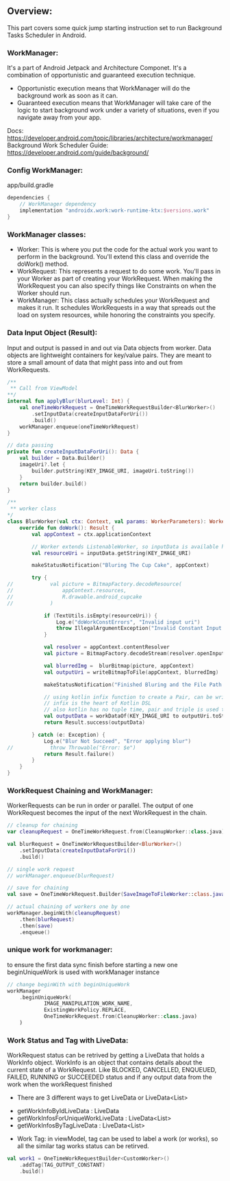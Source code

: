 ## Overview:
This part covers some quick jump starting instruction set to run Background Tasks Scheduler in Android.

### WorkManager:
It's a part of Android Jetpack and Architecture Componet. It's a combination of opportunistic and guaranteed execution technique. 
- Opportunistic execution means that WorkManager will do the background work as soon as it can. 
- Guaranteed execution means that WorkManager will take care of the logic to start background work under a variety of situations, even if you navigate away from your app.

Docs: https://developer.android.com/topic/libraries/architecture/workmanager/
Background Work Scheduler Guide: https://developer.android.com/guide/background/

### Config WorkManager:
app/build.gradle
```kotlin
dependencies {
    // WorkManager dependency
    implementation "androidx.work:work-runtime-ktx:$versions.work"
}
```
### WorkManager classes:
- Worker: This is where you put the code for the actual work you want to perform in the background. You'll extend this class and override the doWork() method.
- WorkRequest: This represents a request to do some work. You'll pass in your Worker as part of creating your WorkRequest. When making the WorkRequest you can also specify things like Constraints on when the Worker should run.
- WorkManager: This class actually schedules your WorkRequest and makes it run. It schedules WorkRequests in a way that spreads out the load on system resources, while honoring the constraints you specify.


### Data Input Object (Result):
Input and output is passed in and out via Data objects from worker. Data objects are lightweight containers for key/value pairs. They are meant to store a small amount of data that might pass into and out from WorkRequests.
```kotlin
/**
 ** Call from ViewModel
**/
internal fun applyBlur(blurLevel: Int) {
    val oneTimeWorkRequest = OneTimeWorkRequestBuilder<BlurWorker>()
        .setInputData(createInputDataForUri())
        .build()
    workManager.enqueue(oneTimeWorkRequest)
}

// data passing
private fun createInputDataForUri(): Data {
    val builder = Data.Builder()
    imageUri?.let {
        builder.putString(KEY_IMAGE_URI, imageUri.toString())
    }
    return builder.build()
}

/**
 ** worker class
*/
class BlurWorker(val ctx: Context, val params: WorkerParameters): Worker(ctx, params) {
    override fun doWork(): Result {
        val appContext = ctx.applicationContext

        // Worker extends ListenableWorker, so inputData is available here
        val resourceUri = inputData.getString(KEY_IMAGE_URI)

        makeStatusNotification("Bluring The Cup Cake", appContext)

        try {
//            val picture = BitmapFactory.decodeResource(
//                appContext.resources,
//                R.drawable.android_cupcake
//            )

            if (TextUtils.isEmpty(resourceUri)) {
                Log.e("doWorkConstErrors", "Invalid input uri")
                throw IllegalArgumentException("Invalid Constant Input URI")
            }

            val resolver = appContext.contentResolver
            val picture = BitmapFactory.decodeStream(resolver.openInputStream(Uri.parse(resourceUri)))

            val blurredImg =  blurBitmap(picture, appContext)
            val outputUri = writeBitmapToFile(appContext, blurredImg)

            makeStatusNotification("Finished Bluring and the File Path is $outputUri", appContext)

            // using kotlin infix function to create a Pair, can be written in non-infix way to (sth1.to(sth2)
            // infix is the heart of Kotlin DSL
            // also kotlin has no tuple time, pair and triple is used to create 
            val outputData = workDataOf(KEY_IMAGE_URI to outputUri.toString())
            return Result.success(outputData)

        } catch (e: Exception) {
            Log.e("Blur Not Succeed", "Error applying blur")
//            throw Throwable("Error: $e")
            return Result.failure()
        }
    }
}

```

### WorkRequest Chaining and WorkManager:
WorkerRequests can be run in order or parallel. The output of one WorkRequest becomes the input of the next WorkRequest in the chain.
```kotlin
// cleanup for chaining
var cleanupRequest = OneTimeWorkRequest.from(CleanupWorker::class.java)

val blurRequest = OneTimeWorkRequestBuilder<BlurWorker>()
    .setInputData(createInputDataForUri())
    .build()

// single work request
// workManager.enqueue(blurRequest)

// save for chaining
val save = OneTimeWorkRequest.Builder(SaveImageToFileWorker::class.java).build()

// actual chaining of workers one by one
workManager.beginWith(cleanupRequest)
    .then(blurRequest)
    .then(save)
    .enqueue()
```
### unique work for workmanager:
to ensure the first data sync finish before starting a new one
beginUniqueWork is used with workManager instance
```kotlin
// change beginWith with beginUniqueWork
workManager
    .beginUniqueWork(
            IMAGE_MANIPULATION_WORK_NAME,
            ExistingWorkPolicy.REPLACE,
            OneTimeWorkRequest.from(CleanupWorker::class.java)
    )
```
### Work Status and Tag with LiveData:
WorkRequest status can be retrived by getting a LiveData that holds a WorkInfo object. WorkInfo is an object that contains details about the current state of a WorkRequest. Like BLOCKED, CANCELLED, ENQUEUED, FAILED, RUNNING or SUCCEEDED status and if any output data from the work when the workRequest finished 

* There are 3 different ways to get LiveData<WorkInfo> or LiveData<List<WorkInfo>>
 - getWorkInfoByIdLiveData : LiveData<WorkInfo>
 - getWorkInfosForUniqueWorkLiveData : LiveData<List<WorkInfo>>
 - getWorkInfosByTagLiveData : LiveData<List<WorkInfo>>

 * Work Tag: in viewModel, tag can be used to label a work (or works), so all the similar tag works status can be retirved.
```kotlin
val work1 = OneTimeWorkRequestBuilder<CustomWorker>()
    .addTag(TAG_OUTPUT_CONSTANT)
    .build()
```